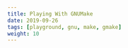 ```yaml
---
title: Playing With GNUMake
date: 2019-09-26
tags: [playground, gnu, make, gmake]
weight: 10
---
```

